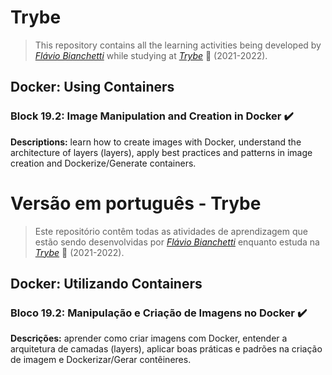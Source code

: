 # Trybe

> This repository contains all the learning activities being developed by _[Flávio Bianchetti](https://www.linkedin.com/in/flaviobianchetti/)_ while studying at _[Trybe](https://www.betrybe.com/)_ :rocket: (2021-2022).

## Docker: Using Containers


### Block 19.2: Image Manipulation and Creation in Docker :heavy_check_mark:

**Descriptions:** learn how to create images with Docker, understand the architecture of layers (layers), apply best practices and patterns in image creation and Dockerize/Generate containers.

# Versão em português - Trybe

> Este repositório contêm todas as atividades de aprendizagem que estão sendo desenvolvidas por  _[Flávio Bianchetti](https://www.linkedin.com/in/flaviobianchetti/)_ enquanto estuda na _[Trybe](https://www.betrybe.com/)_ :rocket: (2021-2022).

## Docker: Utilizando Containers


### Bloco 19.2: Manipulação e Criação de Imagens no Docker :heavy_check_mark:

**Descrições:** aprender como criar imagens com Docker, entender a arquitetura de camadas (layers), aplicar boas práticas e padrões na criação de imagem e Dockerizar/Gerar contêineres.
